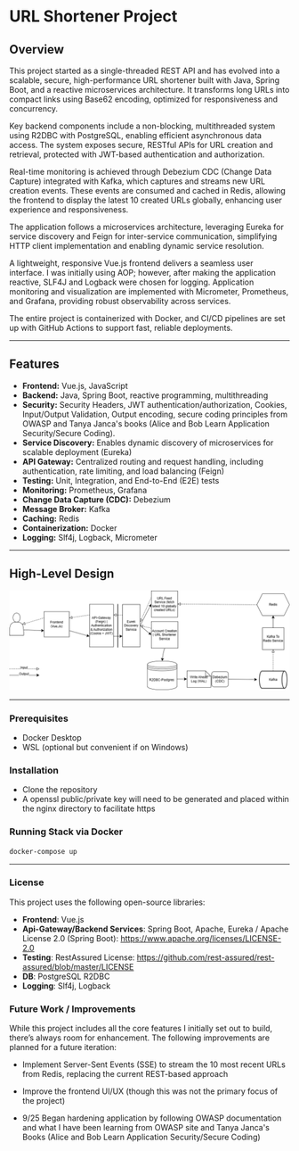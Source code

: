 # URL Shortener Project

## Overview  

This project started as a single-threaded REST API and has evolved into a scalable, secure, high-performance URL shortener
built with Java, Spring Boot, and a reactive microservices architecture.
It transforms long URLs into compact links using Base62 encoding, optimized for responsiveness and concurrency.

Key backend components include a non-blocking, multithreaded system using R2DBC with PostgreSQL, enabling efficient asynchronous data access.
The system exposes secure, RESTful APIs for URL creation and retrieval, protected with JWT-based authentication and authorization.

Real-time monitoring is achieved through Debezium CDC (Change Data Capture) integrated with Kafka, which captures and streams new URL creation events.
These events are consumed and cached in Redis, allowing the frontend to display the latest 10 created URLs globally, enhancing user experience and responsiveness.

The application follows a microservices architecture, leveraging Eureka for service discovery
and Feign for inter-service communication, simplifying HTTP client implementation and enabling dynamic service resolution.

A lightweight, responsive Vue.js frontend delivers a seamless user interface. I was initially using AOP; however, after making the application reactive, SLF4J and Logback were chosen for logging. Application monitoring and visualization are implemented with Micrometer, Prometheus, and Grafana, providing robust observability across services.

The entire project is containerized with Docker, and CI/CD pipelines are set up with GitHub Actions to support fast, reliable deployments.

---

## Features

- **Frontend:** Vue.js, JavaScript  
- **Backend:** Java, Spring Boot, reactive programming, multithreading  
- **Security:** Security Headers, JWT authentication/authorization, Cookies, Input/Output Validation, Output encoding, secure coding principles from OWASP and Tanya Janca's books (Alice and Bob Learn Application Security/Secure Coding).
- **Service Discovery:** Enables dynamic discovery of microservices for scalable deployment (Eureka)
- **API Gateway:** Centralized routing and request handling, including authentication, rate limiting, and load balancing (Feign)
- **Testing:** Unit, Integration, and End-to-End (E2E) tests  
- **Monitoring:** Prometheus, Grafana  
- **Change Data Capture (CDC):** Debezium
- **Message Broker:** Kafka
- **Caching:** Redis
- **Containerization:** Docker  
- **Logging:** Slf4j, Logback, Micrometer

---

## High-Level Design

![alt text](docs/URL_Shortener_HLD.png)

---

### Prerequisites

- Docker Desktop
- WSL (optional but convenient if on Windows)

### Installation

- Clone the repository
- A openssl public/private key will need to be generated and placed within the nginx directory to facilitate https

### Running Stack via Docker

```bash
docker-compose up
```

---

### License

This project uses the following open-source libraries:

- **Frontend**: Vue.js
- **Api-Gateway/Backend Services**: Spring Boot, Apache, Eureka / Apache License 2.0 (Spring Boot): <https://www.apache.org/licenses/LICENSE-2.0>
- **Testing**: RestAssured License: <https://github.com/rest-assured/rest-assured/blob/master/LICENSE>
- **DB**: PostgreSQL R2DBC
- **Logging**: Slf4j, Logback

### Future Work / Improvements

While this project includes all the core features I initially set out to build, there’s always room for enhancement.
The following improvements are planned for a future iteration:

- Implement Server-Sent Events (SSE) to stream the 10 most recent URLs from Redis, replacing the current REST-based approach
- Improve the frontend UI/UX (though this was not the primary focus of the project)

- 9/25 Began hardening application by following OWASP documentation and what I have been learning from OWASP site and Tanya Janca's Books (Alice and Bob Learn Application Security/Secure Coding)
